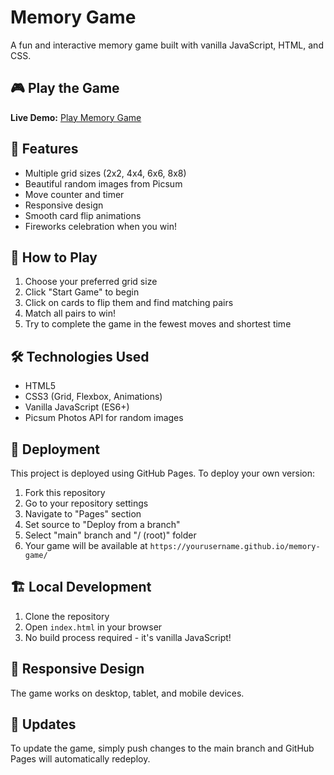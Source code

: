 # Memory Game

A fun and interactive memory game built with vanilla JavaScript, HTML, and CSS.

## 🎮 Play the Game

**Live Demo:** [Play Memory Game](https://xinwei89.github.io/memory-game/)

## 🎯 Features

- Multiple grid sizes (2x2, 4x4, 6x6, 8x8)
- Beautiful random images from Picsum
- Move counter and timer
- Responsive design
- Smooth card flip animations
- Fireworks celebration when you win!

## 🚀 How to Play

1. Choose your preferred grid size
2. Click "Start Game" to begin
3. Click on cards to flip them and find matching pairs
4. Match all pairs to win!
5. Try to complete the game in the fewest moves and shortest time

## 🛠 Technologies Used

- HTML5
- CSS3 (Grid, Flexbox, Animations)
- Vanilla JavaScript (ES6+)
- Picsum Photos API for random images

## 🚀 Deployment

This project is deployed using GitHub Pages. To deploy your own version:

1. Fork this repository
2. Go to your repository settings
3. Navigate to "Pages" section
4. Set source to "Deploy from a branch"
5. Select "main" branch and "/ (root)" folder
6. Your game will be available at `https://yourusername.github.io/memory-game/`

## 🏗 Local Development

1. Clone the repository
2. Open `index.html` in your browser
3. No build process required - it's vanilla JavaScript!

## 📱 Responsive Design

The game works on desktop, tablet, and mobile devices.

## 🔄 Updates

To update the game, simply push changes to the main branch and GitHub Pages will automatically redeploy.
